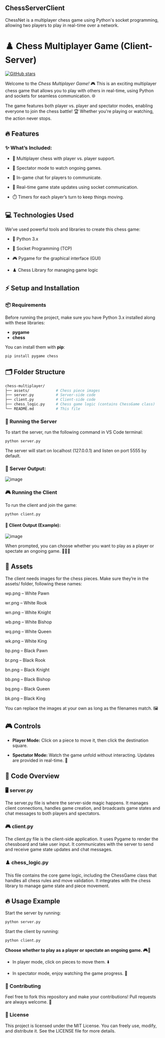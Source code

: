 ## ChessServerClient
ChessNet is a multiplayer chess game using Python's socket programming, allowing two players to play in real-time over a network.

# ♟️ Chess Multiplayer Game (Client-Server)

[![GitHub stars](https://img.shields.io/github/stars/IqraaAzam/ChessServerClient?style=flat&logo=github&color=yellow)](https://github.com/IqraaAzam/ChessServerClient/stargazers)

Welcome to the *Chess Multiplayer Game!* 🎮 This is an exciting multiplayer chess game that allows you to play with others in real-time, using Python and sockets for seamless communication. 🌐

The game features both player vs. player and spectator modes, enabling everyone to join the chess battle! 🏆 Whether you're playing or watching, the action never stops. 
## 🔥 Features

### ✨ What’s Included:

+ 🤝 Multiplayer chess with player vs. player support.

+ 👀 Spectator mode to watch ongoing games.

+ 💬 In-game chat for players to communicate.

+ 🔄 Real-time game state updates using socket communication.

+ ⏱️ Timers for each player’s turn to keep things moving.

## 💻 Technologies Used
We’ve used powerful tools and libraries to create this chess game:

+ 🐍 Python 3.x

+ 🔌 Socket Programming (TCP)

+ 🎮 Pygame for the graphical interface (GUI)

+ ♟️ Chess Library for managing game logic

## ⚡ Setup and Installation
### 📦 Requirements
Before running the project, make sure you have Python 3.x installed along with these libraries:

+ **pygame**
+ **chess**

You can install them with **pip**:

```bash
pip install pygame chess

```

## 🗂️ Folder Structure
```bash
chess-multiplayer/
├── assets/            # Chess piece images
├── server.py          # Server-side code
├── client.py          # Client-side code
├── chess_logic.py     # Chess game logic (contains ChessGame class)
└── README.md          # This file

```

### 🚀 Running the Server
To start the server, run the following command in VS Code terminal:
```bash
python server.py
```
The server will start on localhost (127.0.0.1) and listen on port 5555 by default.
### 🎉 Server Output:
![image](https://github.com/user-attachments/assets/a0bbfab4-6cf9-49ff-b503-114e5fec996b)



### 🎮 Running the Client
To run the client and join the game:
```bash
python client.py
```
#### 🎉 Client Output (Example):

![image](https://github.com/user-attachments/assets/c61c14b0-947e-40fd-9575-cae34c391b07)

When prompted, you can choose whether you want to play as a player or spectate an ongoing game. 🧑‍🤝‍🧑

## 📸 Assets
The client needs images for the chess pieces. Make sure they’re in the assets/ folder, following these names:

wp.png – White Pawn

wr.png – White Rook

wn.png – White Knight

wb.png – White Bishop

wq.png – White Queen

wk.png – White King

bp.png – Black Pawn

br.png – Black Rook

bn.png – Black Knight

bb.png – Black Bishop

bq.png – Black Queen

bk.png – Black King

You can replace the images at your own as long as the filenames match. 🖼️

## 🎮 Controls
+ **Player Mode:** Click on a piece to move it, then click the destination square.

+ **Spectator Mode:** Watch the game unfold without interacting. Updates are provided in real-time. 👀

## 📝 Code Overview
### 🖥️ server.py
The server.py file is where the server-side magic happens. It manages client connections, handles game creation, and broadcasts game states and chat messages to both players and spectators.

### 🎮 client.py
The client.py file is the client-side application. It uses Pygame to render the chessboard and take user input. It communicates with the server to send and receive game state updates and chat messages.

### ♟️ chess_logic.py
This file contains the core game logic, including the ChessGame class that handles all chess rules and move validation. It integrates with the chess library to manage game state and piece movement.

## 🔥 Usage Example
Start the server by running:
```bash
python server.py
```
Start the client by running:
```bash
python client.py
```
**Choose whether to play as a player or spectate an ongoing game. 🎮👀**

+ In player mode, click on pieces to move them. ⬇️ 

+ In spectator mode, enjoy watching the game progress. 🧐

### 🤝 Contributing
Feel free to fork this repository and make your contributions! Pull requests are always welcome. 🌟

### 📝 License
This project is licensed under the MIT License. You can freely use, modify, and distribute it. See the LICENSE file for more details.
